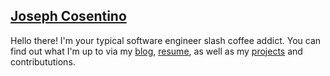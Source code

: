## [Joseph Cosentino](https://josephcosentino.me)

Hello there! I'm your typical software engineer slash coffee addict. 
You can find out what I'm up to via my [blog](https://josephcosentino.me/posts), [resume](https://josephcosentino.me/resume), as well as my [projects](https://github.com/jcosentino11?tab=repositories&q=&type=source&language=&sort=) and contribututions.

